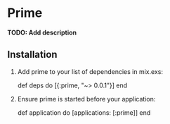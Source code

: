 # Prime

**TODO: Add description**

## Installation

  1. Add prime to your list of dependencies in mix.exs:

        def deps do
          [{:prime, "~> 0.0.1"}]
        end

  2. Ensure prime is started before your application:

        def application do
          [applications: [:prime]]
        end
